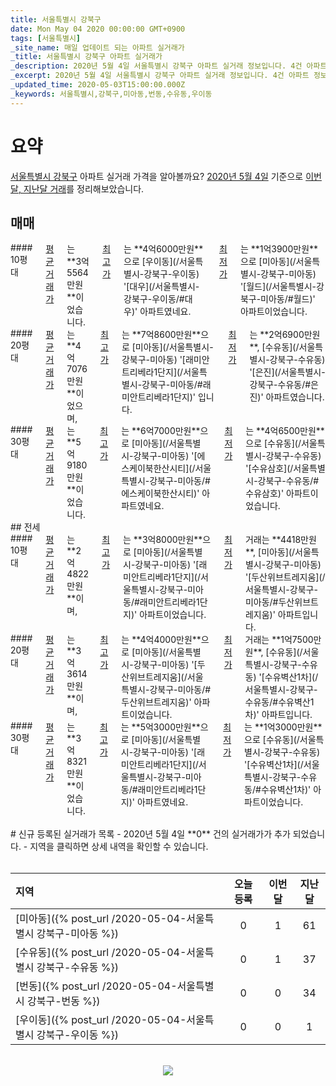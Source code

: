 ```yaml
---
title: 서울특별시 강북구
date: Mon May 04 2020 00:00:00 GMT+0900
tags: [서울특별시]
_site_name: 매일 업데이트 되는 아파트 실거래가
_title: 서울특별시 강북구 아파트 실거래가
_description: 2020년 5월 4일 서울특별시 강북구 아파트 실거래 정보입니다. 4건 아파트 정보가 있습니다.
_excerpt: 2020년 5월 4일 서울특별시 강북구 아파트 실거래 정보입니다. 4건 아파트 정보가 있습니다.
_updated_time: 2020-05-03T15:00:00.000Z
_keywords: 서울특별시,강북구,미아동,번동,수유동,우이동
---
```



# 요약
<ins>서울특별시 강북구</ins> 아파트 실거래 가격을 알아볼까요? <ins>2020년 5월 4일</ins> 기준으로 <ins>이번달, 지난달 거래</ins>를 정리해보았습니다.

## 매매
<div class="container">
<div class="six columns" markdown="1">
#### 10평대
<ins>평균 거래가</ins>는 **3억5564만원**이었습니다. <ins>최고가</ins>는 **4억6000만원**으로 [우이동](/서울특별시-강북구-우이동) '[대우](/서울특별시-강북구-우이동/#대우)' 아파트였네요. <ins>최저가</ins>는 **1억3900만원**으로 [미아동](/서울특별시-강북구-미아동) '[월드](/서울특별시-강북구-미아동/#월드)' 아파트이었습니다.
</div>
<div class="six columns" markdown="1">
#### 20평대
<ins>평균 거래가</ins>는 **4억7076만원**이었으며, <ins>최고가</ins>는 **7억8600만원**으로 [미아동](/서울특별시-강북구-미아동) '[래미안트리베라1단지](/서울특별시-강북구-미아동/#래미안트리베라1단지)' 입니다. <ins>최저가</ins>는 **2억6900만원**, [수유동](/서울특별시-강북구-수유동) '[은진](/서울특별시-강북구-수유동/#은진)' 아파트였습니다.
</div>
</div>
<div class="container">
<div class="twelve columns" markdown="1">
#### 30평대
<ins>평균 거래가</ins>는 **5억9180만원**이었습니다. <ins>최고가</ins>는 **6억7000만원**으로 [미아동](/서울특별시-강북구-미아동) '[에스케이북한산시티](/서울특별시-강북구-미아동/#에스케이북한산시티)' 아파트였네요. <ins>최저가</ins>는 **4억6500만원**으로 [수유동](/서울특별시-강북구-수유동) '[수유삼호](/서울특별시-강북구-수유동/#수유삼호)' 아파트이었습니다.
</div>
</div>
## 전세
<div class="container">
<div class="six columns" markdown="1">
#### 10평대
<ins>평균 거래가</ins>는 **2억4822만원**이며, <ins>최고가</ins>는 **3억8000만원**으로 [미아동](/서울특별시-강북구-미아동) '[래미안트리베라1단지](/서울특별시-강북구-미아동/#래미안트리베라1단지)' 아파트이었습니다. <ins>최저가</ins> 거래는 **4418만원**, [미아동](/서울특별시-강북구-미아동) '[두산위브트레지움](/서울특별시-강북구-미아동/#두산위브트레지움)' 아파트입니다.
</div>
<div class="six columns" markdown="1">
#### 20평대
<ins>평균 거래가</ins>는 **3억3614만원**이며, <ins>최고가</ins>는 **4억4000만원**으로 [미아동](/서울특별시-강북구-미아동) '[두산위브트레지움](/서울특별시-강북구-미아동/#두산위브트레지움)' 아파트이었습니다. <ins>최저가</ins> 거래는 **1억7500만원**, [수유동](/서울특별시-강북구-수유동) '[수유벽산1차](/서울특별시-강북구-수유동/#수유벽산1차)' 아파트입니다.
</div>
</div>
<div class="container">
<div class="twelve columns" markdown="1">
#### 30평대
<ins>평균 거래가</ins>는 **3억8321만원**이었습니다. <ins>최고가</ins>는 **5억3000만원**으로 [미아동](/서울특별시-강북구-미아동) '[래미안트리베라1단지](/서울특별시-강북구-미아동/#래미안트리베라1단지)' 아파트였네요. <ins>최저가</ins>는 **1억3000만원**으로 [수유동](/서울특별시-강북구-수유동) '[수유벽산1차](/서울특별시-강북구-수유동/#수유벽산1차)' 아파트이었습니다.
</div>
</div>


<br>
# 신규 등록된 실거래가 목록
- 2020년 5월 4일 **0** 건의 실거래가가 추가 되었습니다.
- 지역을 클릭하면 상세 내역을 확인할 수 있습니다.
<br><br>

| 지역 | 오늘 등록 | 이번달 | 지난달 |
|:---|:---:|:---:|:---:|
| [미아동]({% post_url /2020-05-04-서울특별시 강북구-미아동 %}) | 0 | 1 | 61|
| [수유동]({% post_url /2020-05-04-서울특별시 강북구-수유동 %}) | 0 | 1 | 37|
| [번동]({% post_url /2020-05-04-서울특별시 강북구-번동 %}) | 0 | 0 | 34|
| [우이동]({% post_url /2020-05-04-서울특별시 강북구-우이동 %}) | 0 | 0 | 1|

<p align="center"><br><img src="https://via.placeholder.com/700x120"><br></p>
